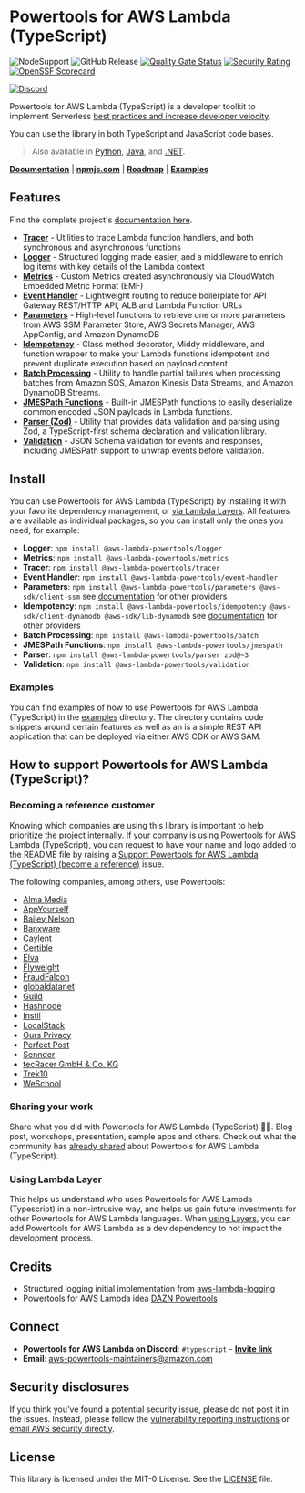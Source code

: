 <!-- markdownlint-disable MD013  -->
# Powertools for AWS Lambda (TypeScript)

![NodeSupport](https://img.shields.io/static/v1?label=node&message=%2020|%2022&style=flat&logo=nodedotjs)
![GitHub Release](https://img.shields.io/github/v/release/aws-powertools/powertools-lambda-typescript?style=flat)
[![Quality Gate Status](https://sonarcloud.io/api/project_badges/measure?project=aws-powertools_powertools-lambda-typescript&metric=alert_status)](https://sonarcloud.io/summary/new_code?id=aws-powertools_powertools-lambda-typescript)
[![Security Rating](https://sonarcloud.io/api/project_badges/measure?project=aws-powertools_powertools-lambda-typescript&metric=security_rating)](https://sonarcloud.io/summary/new_code?id=aws-powertools_powertools-lambda-typescript)
[![OpenSSF Scorecard](https://api.securityscorecards.dev/projects/github.com/aws-powertools/powertools-lambda-typescript/badge)](https://scorecard.dev/viewer/?uri=github.com/aws-powertools/powertools-lambda-typescript)

[![Discord](https://img.shields.io/badge/Discord-Join_Community-7289da.svg)](https://discord.gg/B8zZKbbyET)

Powertools for AWS Lambda (TypeScript) is a developer toolkit to implement Serverless [best practices and increase developer velocity](https://docs.aws.amazon.com/powertools/typescript/latest/#features).

You can use the library in both TypeScript and JavaScript code bases.

> Also available in [Python](https://github.com/aws-powertools/powertools-lambda-python), [Java](https://github.com/aws-powertools/powertools-lambda-java), and [.NET](https://github.com/aws-powertools/powertools-lambda-dotnet).

**[Documentation](https://docs.aws.amazon.com/powertools/typescript/latest)** | **[npmjs.com](https://www.npmjs.com/org/aws-lambda-powertools)** | **[Roadmap](https://docs.aws.amazon.com/powertools/typescript/latest/roadmap)** | **[Examples](https://github.com/aws-powertools/powertools-lambda-typescript/tree/main/examples)**

## Features

Find the complete project's [documentation here](https://docs.aws.amazon.com/powertools/typescript/latest).

- **[Tracer](https://docs.aws.amazon.com/powertools/typescript/latest/features/tracer/)** - Utilities to trace Lambda function handlers, and both synchronous and asynchronous functions
- **[Logger](https://docs.aws.amazon.com/powertools/typescript/latest/features/logger/)** - Structured logging made easier, and a middleware to enrich log items with key details of the Lambda context
- **[Metrics](https://docs.aws.amazon.com/powertools/typescript/latest/features/metrics/)** - Custom Metrics created asynchronously via CloudWatch Embedded Metric Format (EMF)
- **[Event Handler](https://docs.aws.amazon.com/powertools/typescript/latest/features/event-handler/)** - Lightweight routing to reduce boilerplate for API Gateway REST/HTTP API, ALB and Lambda Function URLs
- **[Parameters](https://docs.aws.amazon.com/powertools/typescript/latest/features/parameters/)** - High-level functions to retrieve one or more parameters from AWS SSM Parameter Store, AWS Secrets Manager, AWS AppConfig, and Amazon DynamoDB
- **[Idempotency](https://docs.aws.amazon.com/powertools/typescript/latest/features/idempotency/)** - Class method decorator, Middy middleware, and function wrapper to make your Lambda functions idempotent and prevent duplicate execution based on payload content
- **[Batch Processing](https://docs.aws.amazon.com/powertools/typescript/latest/features/batch/)** - Utility to handle partial failures when processing batches from Amazon SQS, Amazon Kinesis Data Streams, and Amazon DynamoDB Streams.
- **[JMESPath Functions](https://docs.aws.amazon.com/powertools/typescript/latest/features/jmespath/)** - Built-in JMESPath functions to easily deserialize common encoded JSON payloads in Lambda functions.
- **[Parser (Zod)](https://docs.aws.amazon.com/powertools/typescript/latest/features/parser/)** - Utility that provides data validation and parsing using Zod, a TypeScript-first schema declaration and validation library.
- **[Validation](https://docs.aws.amazon.com/powertools/typescript/latest/features/validation/)** - JSON Schema validation for events and responses, including JMESPath support to unwrap events before validation.

## Install

You can use Powertools for AWS Lambda (TypeScript) by installing it with your favorite dependency management, or [via Lambda Layers](https://docs.aws.amazon.com/powertools/typescript/latest/getting-started/lambda-layers/). All features are available as individual packages, so you can install only the ones you need, for example:

- **Logger**: `npm install @aws-lambda-powertools/logger`
- **Metrics**: `npm install @aws-lambda-powertools/metrics`
- **Tracer**: `npm install @aws-lambda-powertools/tracer`
- **Event Handler**: `npm install @aws-lambda-powertools/event-handler`
- **Parameters**: `npm install @aws-lambda-powertools/parameters @aws-sdk/client-ssm` see [documentation](https://docs.aws.amazon.com/powertools/typescript/latest/features/parameters/#installation) for other providers
- **Idempotency**: `npm install @aws-lambda-powertools/idempotency @aws-sdk/client-dynamodb @aws-sdk/lib-dynamodb` see [documentation](https://docs.aws.amazon.com/powertools/typescript/latest/features/idempotency/#installation) for other providers
- **Batch Processing**: `npm install @aws-lambda-powertools/batch`
- **JMESPath Functions**: `npm install @aws-lambda-powertools/jmespath`
- **Parser**: `npm install @aws-lambda-powertools/parser zod@~3`
- **Validation**: `npm install @aws-lambda-powertools/validation`

### Examples

You can find examples of how to use Powertools for AWS Lambda (TypeScript) in the [examples](https://github.com/aws-powertools/powertools-lambda-typescript/tree/main/examples) directory. The directory contains code snippets around certain features as well as an is a simple REST API application that can be deployed via either AWS CDK or AWS SAM.

## How to support Powertools for AWS Lambda (TypeScript)?

### Becoming a reference customer

Knowing which companies are using this library is important to help prioritize the project internally. If your company is using Powertools for AWS Lambda (TypeScript), you can request to have your name and logo added to the README file by raising a [Support Powertools for AWS Lambda (TypeScript) (become a reference)](https://github.com/aws-powertools/powertools-lambda-typescript/issues/new?assignees=&labels=customer-reference&template=support_powertools.yml&title=%5BSupport+Lambda+Powertools%5D%3A+%3Cyour+organization+name%3E) issue.

The following companies, among others, use Powertools:

- [Alma Media](https://www.almamedia.fi)
- [AppYourself](https://appyourself.net)
- [Bailey Nelson](https://www.baileynelson.com.au)
- [Banxware](https://www.banxware.com)
- [Caylent](https://caylent.com/)
- [Certible](https://www.certible.com/)
- [Elva](https://elva-group.com)
- [Flyweight](https://flyweight.io/)
- [FraudFalcon](https://fraudfalcon.app)
- [globaldatanet](https://globaldatanet.com/)
- [Guild](https://guild.com)
- [Hashnode](https://hashnode.com/)
- [Instil](https://instil.co/)
- [LocalStack](https://localstack.cloud/)
- [Ours Privacy](https://oursprivacy.com/)
- [Perfect Post](https://www.perfectpost.fr)
- [Sennder](https://sennder.com/)
- [tecRacer GmbH & Co. KG](https://www.tecracer.com/)
- [Trek10](https://www.trek10.com/)
- [WeSchool](https://www.weschool.com)

### Sharing your work

Share what you did with Powertools for AWS Lambda (TypeScript) 💞💞. Blog post, workshops, presentation, sample apps and others. Check out what the community has [already shared](https://docs.aws.amazon.com/powertools/typescript/latest/we_made_this) about Powertools for AWS Lambda (TypeScript).

### Using Lambda Layer

This helps us understand who uses Powertools for AWS Lambda (Typescript) in a non-intrusive way, and helps us gain future investments for other Powertools for AWS Lambda languages. When [using Layers](https://docs.aws.amazon.com/powertools/typescript/latest/getting-started/lambda-layers/), you can add Powertools for AWS Lambda as a dev dependency to not impact the development process.

## Credits

- Structured logging initial implementation from [aws-lambda-logging](https://gitlab.com/hadrien/aws_lambda_logging)
- Powertools for AWS Lambda idea [DAZN Powertools](https://github.com/getndazn/dazn-lambda-powertools/)

## Connect

- **Powertools for AWS Lambda on Discord**: `#typescript` - **[Invite link](https://discord.gg/B8zZKbbyET)**
- **Email**: <aws-powertools-maintainers@amazon.com>

## Security disclosures

If you think you’ve found a potential security issue, please do not post it in the Issues. Instead, please follow the [vulnerability reporting instructions](https://aws.amazon.com/security/vulnerability-reporting/) or [email AWS security directly](mailto:aws-security@amazon.com).

## License

This library is licensed under the MIT-0 License. See the [LICENSE](https://github.com/aws-powertools/powertools-lambda-typescript/blob/main/LICENSE) file.
